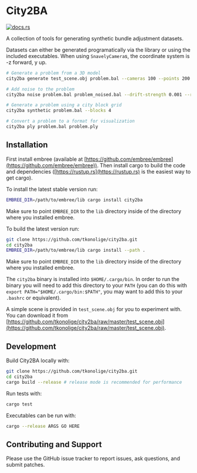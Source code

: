 # City2BA
[![docs.rs](https://docs.rs/city2ba/badge.svg)](https://docs.rs/city2ba)

A collection of tools for generating synthetic bundle adjustment datasets.

Datasets can either be generated programatically via the library or using the included executables. When using `SnavelyCamera`s, the coordinate system is -z forward, y up.

```bash
# Generate a problem from a 3D model
city2ba generate test_scene.obj problem.bal --cameras 100 --points 200

# Add noise to the problem
city2ba noise problem.bal problem_noised.bal --drift-strength 0.001 --rotation-std 0.0001

# Generate a problem using a city block grid
city2ba synthetic problem.bal --blocks 4

# Convert a problem to a format for visualization
city2ba ply problem.bal problem.ply
```

## Installation

First install embree (available at [https://github.com/embree/embree](https://github.com/embree/embree)). Then install cargo to build the code and dependencies ([https://rustup.rs](https://rustup.rs) is the easiest way to get cargo).

To install the latest stable version run:
```bash
EMBREE_DIR=/path/to/embree/lib cargo install city2ba
```
Make sure to point `EMBREE_DIR` to the `lib` directory inside of the directory
where you installed embree.

To build the latest version run:
```bash
git clone https://github.com/tkonolige/city2ba.git
cd city2ba
EMBREE_DIR=/path/to/embree/lib cargo install --path .
```
Make sure to point `EMBREE_DIR` to the `lib` directory inside of the directory
where you installed embree.

The `city2ba` binary is installed into `$HOME/.cargo/bin`. In order to run the
binary you will need to add this directory to your `PATH` (you can do this with
`export PATH="$HOME/.cargo/bin:$PATH"`, you may want to add this to your
`.bashrc` or equivalent).

A simple scene is provided in `test_scene.obj` for you to experiment with. You can download it from [https://github.com/tkonolige/city2ba/raw/master/test_scene.obj](https://github.com/tkonolige/city2ba/raw/master/test_scene.obj).

## Development

Build City2BA locally with:
```bash
git clone https://github.com/tkonolige/city2ba.git
cd city2ba
cargo build --release # release mode is recommended for performance
```
Run tests with:
```bash
cargo test
```
Executables can be run with:
```bash
cargo --release ARGS GO HERE
```

## Contributing and Support

Please use the GitHub issue tracker to report issues, ask questions, and submit patches.
